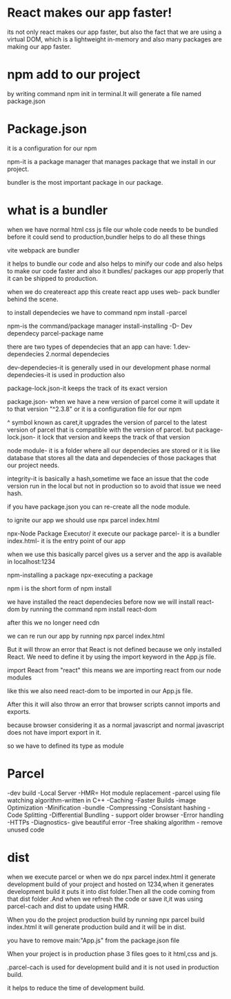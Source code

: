 # React makes our app faster!

its not only react makes our app faster, but also the fact that we are using a virtual DOM, which is a lightweight in-memory and also many packages are making our app faster.

# npm add to our project

by writing command npm init in terminal.It will generate a file named package.json


# Package.json

it is a configuration for our npm

npm-it is a package manager that manages package that we install in our project.

bundler is the most important package in our package.

# what is a bundler

when we have normal html css js file our whole code needs to be bundled before it could send to production,bundler helps to do all these things

vite webpack are bundler

it helps to bundle our code and also helps to minify our code and also helps to make our code faster and also it bundles/ packages our app properly that it can be shipped to production.

when we do createreact app this create react app uses web- pack bundler behind the scene.

to install dependecies we have to command npm install -parcel

npm-is the command/package manager
install-installing 
-D- Dev dependecy
parcel-package name

there are two types of dependecies that an app can have:
1.dev-dependecies
2.normal dependecies

dev-dependecies-it is generally used in our development phase
normal dependecies-it is used in production also

package-lock.json-it keeps the track of its exact version

package.json- when we have a new version of parcel come it will update it to that version "^2.3.8" or it is a configuration file for our npm

^ symbol known as caret,it upgrades the version of parcel to the latest version of parcel that is compatible with the version of parcel.
but package-lock.json- it lock that version and keeps the track of that version

node module- it is a folder where all our dependecies are stored or it is like database that stores all the data and dependecies of those packages that our project needs.

integrity-it is basically a hash,sometime we face an issue that the code version  run in the local but not in production so to avoid that issue we need hash.


if you have package.json you can re-create all the node module.

to ignite our app we should use npx parcel index.html

npx-Node Package Executor/ it execute our package
parcel- it is a bundler
index.html- it is the entry point of our app

when we use this basically parcel gives us a server and the app is available in localhost:1234

npm-installing a package
npx-executing a  package

 npm i is the short form of npm install

 we have installed the react dependecies before now we will install react-dom by running the command npm install react-dom

 after this we no longer need cdn

 we can re run our app by running npx parcel index.html

But it will throw an error that React is not defined because we only installed React. We need to define it by using the import keyword in the App.js file.

import React from "react" this means we are importing react from our node modules

like this we also need react-dom to be imported in our App.js file.

After this it will also throw an error that browser scripts cannot imports and exports.

because browser considering it as a normal javascript and normal javascript does not have import export  in it.

so we have to defined its type as module

# Parcel

-dev build
-Local Server
-HMR= Hot module replacement
-parcel using file watching algorithm-written in C++
-Caching -Faster Builds
-image Optimization
-Minification
-bundle
-Compressing
-Consistant hashing
-Code Splitting
-Differential Bundling - support older browser
-Error handling
-HTTPs
-Diagnostics- give beautiful error
-Tree shaking algorithm - remove unused code

# dist
when we execute parcel or when we do npx parcel index.html it generate development build of your project and hosted on 1234,when it generates development build it puts it into dist folder.Then all the code coming from that dist folder .And when we refresh the code or save it,it was using parcel-cach and dist to update using HMR.

When you do the project production build by running npx parcel build index.html it will generate production build and it will be in dist.

you have to remove main:"App.js" from the package.json file

When your project is in production phase 3 files goes to it html,css and js.

.parcel-cach is used for development build and it is not used in production build.

it helps to reduce the time of development build.



